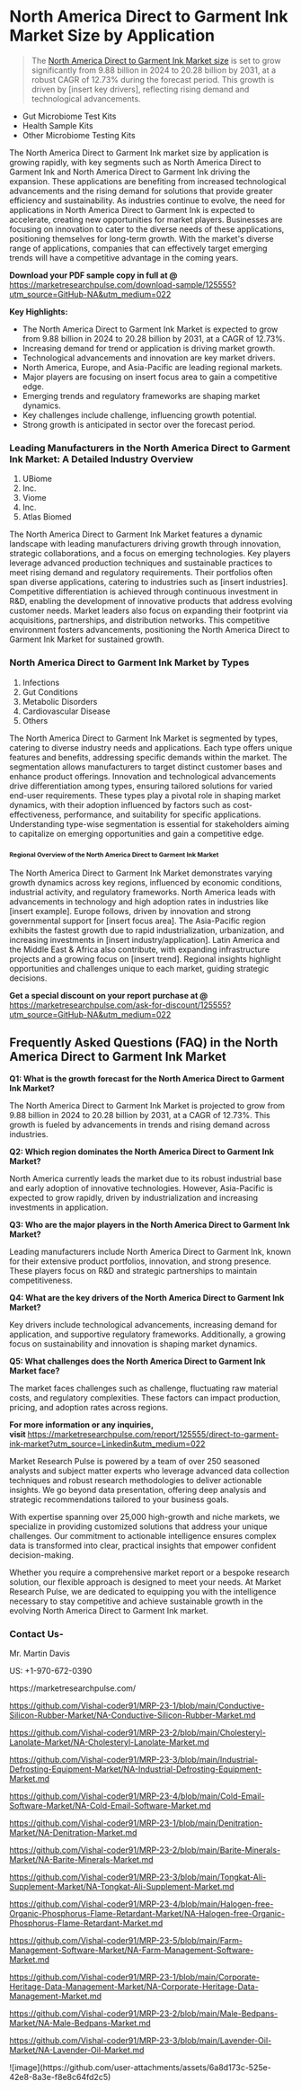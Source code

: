 <h1>North America Direct to Garment Ink Market&nbsp;Size by Application</h1><blockquote><p>The <a href="https://marketresearchpulse.com/download-sample/125555?utm_source=GitHub-NA&amp;utm_medium=022">North America Direct to Garment Ink Market size</a> is set to grow significantly from 9.88 billion in 2024 to 20.28 billion by 2031, at a robust CAGR of 12.73% during the forecast period. This growth is driven by [insert key drivers], reflecting rising demand and technological advancements.</p></blockquote><ul><li>Gut Microbiome Test Kits<li> Health Sample Kits<li> Other Microbiome Testing Kits</li></ul><p>The North America Direct to Garment Ink market size by application is growing rapidly, with key segments such as North America Direct to Garment Ink and North America Direct to Garment Ink driving the expansion. These applications are benefiting from increased technological advancements and the rising demand for solutions that provide greater efficiency and sustainability. As industries continue to evolve, the need for applications in North America Direct to Garment Ink is expected to accelerate, creating new opportunities for market players. Businesses are focusing on innovation to cater to the diverse needs of these applications, positioning themselves for long-term growth. With the market's diverse range of applications, companies that can effectively target emerging trends will have a competitive advantage in the coming years.</p><p><strong>Download your PDF sample copy in full at @ </strong><a href="https://marketresearchpulse.com/download-sample/125555?utm_source=GitHub-NA&amp;utm_medium=022">https://marketresearchpulse.com/download-sample/125555?utm_source=GitHub-NA&amp;utm_medium=022</a></p><p><strong>Key Highlights: </strong></p><ul><li>The North America Direct to Garment Ink Market is expected to grow from 9.88 billion in 2024 to 20.28 billion by 2031, at a CAGR of 12.73%.</li><li>Increasing demand for trend or application is driving market growth.</li><li>Technological advancements and innovation are key market drivers.</li><li>North America, Europe, and Asia-Pacific are leading regional markets.</li><li>Major players are focusing on insert focus area to gain a competitive edge.</li><li>Emerging trends and regulatory frameworks are shaping market dynamics.</li><li>Key challenges include challenge, influencing growth potential.</li><li>Strong growth is anticipated in sector over the forecast period.</li></ul><h3>Leading Manufacturers in the North America Direct to Garment Ink Market: A Detailed Industry Overview</h3><ol><li>UBiome</li><li>Inc.</li><li>Viome</li><li>Inc.</li><li>Atlas Biomed</li></ol><div class="flex max-w-full flex-col flex-grow"><div class="min-h-8 text-message flex w-full flex-col items-end gap-2 whitespace-normal break-words [.text-message+&amp;]:mt-5" dir="auto" data-message-author-role="assistant" data-message-id="fd8432e4-4910-450d-b182-61b7bfb0a01f" data-message-model-slug="gpt-4o"><div class="flex w-full flex-col gap-1 empty:hidden first:pt-[3px]"><div class="markdown prose w-full break-words dark:prose-invert light"><p>The North America Direct to Garment Ink Market features a dynamic landscape with leading manufacturers driving growth through innovation, strategic collaborations, and a focus on emerging technologies. Key players leverage advanced production techniques and sustainable practices to meet rising demand and regulatory requirements. Their portfolios often span diverse applications, catering to industries such as [insert industries]. Competitive differentiation is achieved through continuous investment in R&amp;D, enabling the development of innovative products that address evolving customer needs. Market leaders also focus on expanding their footprint via acquisitions, partnerships, and distribution networks. This competitive environment fosters advancements, positioning the North America Direct to Garment Ink Market for sustained growth.</p></div></div></div></div><h3>North America Direct to Garment Ink Market by Types</h3><ol><li>Infections<li> Gut Conditions<li> Metabolic Disorders<li> Cardiovascular Disease<li> Others</li></ol><div class="flex max-w-full flex-col flex-grow"><div class="min-h-8 text-message flex w-full flex-col items-end gap-2 whitespace-normal break-words [.text-message+&amp;]:mt-5" dir="auto" data-message-author-role="assistant" data-message-id="084470be-0bb7-4664-bddf-5156b4f41249" data-message-model-slug="gpt-4o-mini"><div class="flex w-full flex-col gap-1 empty:hidden first:pt-[3px]"><div class="markdown prose w-full break-words dark:prose-invert light"><p>The North America Direct to Garment Ink Market is segmented by types, catering to diverse industry needs and applications. Each type offers unique features and benefits, addressing specific demands within the market. The segmentation allows manufacturers to target distinct customer bases and enhance product offerings. Innovation and technological advancements drive differentiation among types, ensuring tailored solutions for varied end-user requirements. These types play a pivotal role in shaping market dynamics, with their adoption influenced by factors such as cost-effectiveness, performance, and suitability for specific applications. Understanding type-wise segmentation is essential for stakeholders aiming to capitalize on emerging opportunities and gain a competitive edge.</p></div></div></div></div><h3><span style="font-size: 11px;">Regional Overview of the North America Direct to Garment Ink Market</span></h3><div class="flex max-w-full flex-col flex-grow"><div class="min-h-8 text-message flex w-full flex-col items-end gap-2 whitespace-normal break-words [.text-message+&amp;]:mt-5" dir="auto" data-message-author-role="assistant" data-message-id="e9038762-ce64-4e30-91c9-9bd413514231" data-message-model-slug="gpt-4o-mini"><div class="flex w-full flex-col gap-1 empty:hidden first:pt-[3px]"><div class="markdown prose w-full break-words dark:prose-invert light"><p>The North America Direct to Garment Ink Market demonstrates varying growth dynamics across key regions, influenced by economic conditions, industrial activity, and regulatory frameworks. North America leads with advancements in technology and high adoption rates in industries like [insert example]. Europe follows, driven by innovation and strong governmental support for [insert focus area]. The Asia-Pacific region exhibits the fastest growth due to rapid industrialization, urbanization, and increasing investments in [insert industry/application]. Latin America and the Middle East &amp; Africa also contribute, with expanding infrastructure projects and a growing focus on [insert trend]. Regional insights highlight opportunities and challenges unique to each market, guiding strategic decisions.</p></div></div></div></div><p><strong>Get a special discount on your report purchase at @ </strong><a href="https://marketresearchpulse.com/ask-for-discount/125555?utm_source=GitHub-NA&amp;utm_medium=022">https://marketresearchpulse.com/ask-for-discount/125555?utm_source=GitHub-NA&amp;utm_medium=022</a></p><h2>Frequently Asked Questions (FAQ) in the North America Direct to Garment Ink Market</h2><p><strong>Q1: What is the growth forecast for the North America Direct to Garment Ink Market?</strong></p><p>The North America Direct to Garment Ink Market is projected to grow from 9.88 billion in 2024 to 20.28 billion by 2031, at a CAGR of 12.73%. This growth is fueled by advancements in trends and rising demand across industries.</p><p><strong>Q2: Which region dominates the North America Direct to Garment Ink Market?</strong></p><p>North America currently leads the market due to its robust industrial base and early adoption of innovative technologies. However, Asia-Pacific is expected to grow rapidly, driven by industrialization and increasing investments in application.</p><p><strong>Q3: Who are the major players in the North America Direct to Garment Ink Market?</strong></p><p>Leading manufacturers include North America Direct to Garment Ink, known for their extensive product portfolios, innovation, and strong presence. These players focus on R&amp;D and strategic partnerships to maintain competitiveness.</p><p><strong>Q4: What are the key drivers of the North America Direct to Garment Ink Market?</strong></p><p>Key drivers include technological advancements, increasing demand for application, and supportive regulatory frameworks. Additionally, a growing focus on sustainability and innovation is shaping market dynamics.</p><p><strong>Q5: What challenges does the North America Direct to Garment Ink Market face?</strong></p><p>The market faces challenges such as challenge, fluctuating raw material costs, and regulatory complexities. These factors can impact production, pricing, and adoption rates across regions.</p><p><strong>For more information or any inquiries, visit&nbsp;</strong><a href="https://marketresearchpulse.com/report/125555/direct-to-garment-ink-market?utm_source=Linkedin&utm_medium=022">https://marketresearchpulse.com/report/125555/direct-to-garment-ink-market?utm_source=Linkedin&utm_medium=022</a></p><p>Market Research Pulse is powered by a team of over 250 seasoned analysts and subject matter experts who leverage advanced data collection techniques and robust research methodologies to deliver actionable insights. We go beyond data presentation, offering deep analysis and strategic recommendations tailored to your business goals.</p><p>With expertise spanning over 25,000 high-growth and niche markets, we specialize in providing customized solutions that address your unique challenges. Our commitment to actionable intelligence ensures complex data is transformed into clear, practical insights that empower confident decision-making.</p><p>Whether you require a comprehensive market report or a bespoke research solution, our flexible approach is designed to meet your needs. At Market Research Pulse, we are dedicated to equipping you with the intelligence necessary to stay competitive and achieve sustainable growth in the evolving North America Direct to Garment Ink market.</p><h3><strong>Contact Us-</strong></h3><p>Mr. Martin Davis</p><p>US: +1-970-672-0390</p><p>https://marketresearchpulse.com/</p><p><a href="https://github.com/Vishal-coder91/MRP-23-1/blob/main/Conductive-Silicon-Rubber-Market/NA-Conductive-Silicon-Rubber-Market.md">https://github.com/Vishal-coder91/MRP-23-1/blob/main/Conductive-Silicon-Rubber-Market/NA-Conductive-Silicon-Rubber-Market.md</a></p><p><a href="https://github.com/Vishal-coder91/MRP-23-2/blob/main/Cholesteryl-Lanolate-Market/NA-Cholesteryl-Lanolate-Market.md">https://github.com/Vishal-coder91/MRP-23-2/blob/main/Cholesteryl-Lanolate-Market/NA-Cholesteryl-Lanolate-Market.md</a></p><p><a href="https://github.com/Vishal-coder91/MRP-23-3/blob/main/Industrial-Defrosting-Equipment-Market/NA-Industrial-Defrosting-Equipment-Market.md">https://github.com/Vishal-coder91/MRP-23-3/blob/main/Industrial-Defrosting-Equipment-Market/NA-Industrial-Defrosting-Equipment-Market.md</a></p><p><a href="https://github.com/Vishal-coder91/MRP-23-4/blob/main/Cold-Email-Software-Market/NA-Cold-Email-Software-Market.md">https://github.com/Vishal-coder91/MRP-23-4/blob/main/Cold-Email-Software-Market/NA-Cold-Email-Software-Market.md</a></p><p><a href="https://github.com/Vishal-coder91/MRP-23-1/blob/main/Denitration-Market/NA-Denitration-Market.md">https://github.com/Vishal-coder91/MRP-23-1/blob/main/Denitration-Market/NA-Denitration-Market.md</a></p><p><a href="https://github.com/Vishal-coder91/MRP-23-2/blob/main/Barite-Minerals-Market/NA-Barite-Minerals-Market.md">https://github.com/Vishal-coder91/MRP-23-2/blob/main/Barite-Minerals-Market/NA-Barite-Minerals-Market.md</a></p><p><a href="https://github.com/Vishal-coder91/MRP-23-3/blob/main/Tongkat-Ali-Supplement-Market/NA-Tongkat-Ali-Supplement-Market.md">https://github.com/Vishal-coder91/MRP-23-3/blob/main/Tongkat-Ali-Supplement-Market/NA-Tongkat-Ali-Supplement-Market.md</a></p><p><a href="https://github.com/Vishal-coder91/MRP-23-4/blob/main/Halogen-free-Organic-Phosphorus-Flame-Retardant-Market/NA-Halogen-free-Organic-Phosphorus-Flame-Retardant-Market.md">https://github.com/Vishal-coder91/MRP-23-4/blob/main/Halogen-free-Organic-Phosphorus-Flame-Retardant-Market/NA-Halogen-free-Organic-Phosphorus-Flame-Retardant-Market.md</a></p><p><a href="https://github.com/Vishal-coder91/MRP-23-5/blob/main/Farm-Management-Software-Market/NA-Farm-Management-Software-Market.md">https://github.com/Vishal-coder91/MRP-23-5/blob/main/Farm-Management-Software-Market/NA-Farm-Management-Software-Market.md</a></p><p><a href="https://github.com/Vishal-coder91/MRP-23-1/blob/main/Corporate-Heritage-Data-Management-Market/NA-Corporate-Heritage-Data-Management-Market.md">https://github.com/Vishal-coder91/MRP-23-1/blob/main/Corporate-Heritage-Data-Management-Market/NA-Corporate-Heritage-Data-Management-Market.md</a></p><p><a href="https://github.com/Vishal-coder91/MRP-23-2/blob/main/Male-Bedpans-Market/NA-Male-Bedpans-Market.md">https://github.com/Vishal-coder91/MRP-23-2/blob/main/Male-Bedpans-Market/NA-Male-Bedpans-Market.md</a></p><p><a href="https://github.com/Vishal-coder91/MRP-23-3/blob/main/Lavender-Oil-Market/NA-Lavender-Oil-Market.md">https://github.com/Vishal-coder91/MRP-23-3/blob/main/Lavender-Oil-Market/NA-Lavender-Oil-Market.md</a></p>
![image](https://github.com/user-attachments/assets/6a8d173c-525e-42e8-8a3e-f8e8c64fd2c5)
